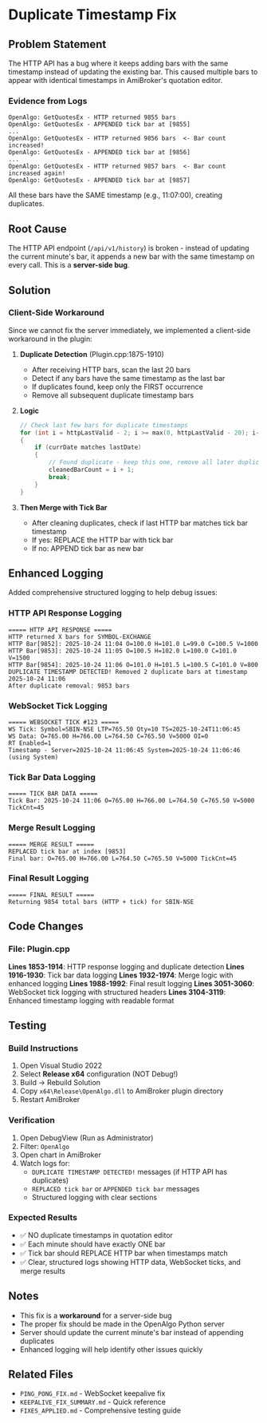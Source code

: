 # Duplicate Timestamp Fix

## Problem Statement

The HTTP API has a bug where it keeps adding bars with the same timestamp instead of updating the existing bar. This caused multiple bars to appear with identical timestamps in AmiBroker's quotation editor.

### Evidence from Logs

```
OpenAlgo: GetQuotesEx - HTTP returned 9855 bars
OpenAlgo: GetQuotesEx - APPENDED tick bar at [9855]
...
OpenAlgo: GetQuotesEx - HTTP returned 9856 bars  <- Bar count increased!
OpenAlgo: GetQuotesEx - APPENDED tick bar at [9856]
...
OpenAlgo: GetQuotesEx - HTTP returned 9857 bars  <- Bar count increased again!
OpenAlgo: GetQuotesEx - APPENDED tick bar at [9857]
```

All these bars have the SAME timestamp (e.g., 11:07:00), creating duplicates.

## Root Cause

The HTTP API endpoint (`/api/v1/history`) is broken - instead of updating the current minute's bar, it appends a new bar with the same timestamp on every call. This is a **server-side bug**.

## Solution

### Client-Side Workaround

Since we cannot fix the server immediately, we implemented a client-side workaround in the plugin:

1. **Duplicate Detection** (Plugin.cpp:1875-1910)
   - After receiving HTTP bars, scan the last 20 bars
   - Detect if any bars have the same timestamp as the last bar
   - If duplicates found, keep only the FIRST occurrence
   - Remove all subsequent duplicate timestamp bars

2. **Logic**
   ```cpp
   // Check last few bars for duplicate timestamps
   for (int i = httpLastValid - 2; i >= max(0, httpLastValid - 20); i--)
   {
       if (currDate matches lastDate)
       {
           // Found duplicate - keep this one, remove all later duplicates
           cleanedBarCount = i + 1;
           break;
       }
   }
   ```

3. **Then Merge with Tick Bar**
   - After cleaning duplicates, check if last HTTP bar matches tick bar timestamp
   - If yes: REPLACE the HTTP bar with tick bar
   - If no: APPEND tick bar as new bar

## Enhanced Logging

Added comprehensive structured logging to help debug issues:

### HTTP API Response Logging
```
===== HTTP API RESPONSE =====
HTTP returned X bars for SYMBOL-EXCHANGE
HTTP Bar[9852]: 2025-10-24 11:04 O=100.0 H=101.0 L=99.0 C=100.5 V=1000
HTTP Bar[9853]: 2025-10-24 11:05 O=100.5 H=102.0 L=100.0 C=101.0 V=1500
HTTP Bar[9854]: 2025-10-24 11:06 O=101.0 H=101.5 L=100.5 C=101.0 V=800
DUPLICATE TIMESTAMP DETECTED! Removed 2 duplicate bars at timestamp 2025-10-24 11:06
After duplicate removal: 9853 bars
```

### WebSocket Tick Logging
```
===== WEBSOCKET TICK #123 =====
WS Tick: Symbol=SBIN-NSE LTP=765.50 Qty=10 TS=2025-10-24T11:06:45
WS Data: O=765.00 H=766.00 L=764.50 C=765.50 V=5000 OI=0
RT Enabled=1
Timestamp - Server=2025-10-24 11:06:45 System=2025-10-24 11:06:46 (using System)
```

### Tick Bar Data Logging
```
===== TICK BAR DATA =====
Tick Bar: 2025-10-24 11:06 O=765.00 H=766.00 L=764.50 C=765.50 V=5000 TickCnt=45
```

### Merge Result Logging
```
===== MERGE RESULT =====
REPLACED tick bar at index [9853]
Final bar: O=765.00 H=766.00 L=764.50 C=765.50 V=5000 TickCnt=45
```

### Final Result Logging
```
===== FINAL RESULT =====
Returning 9854 total bars (HTTP + tick) for SBIN-NSE
```

## Code Changes

### File: Plugin.cpp

**Lines 1853-1914**: HTTP response logging and duplicate detection
**Lines 1916-1930**: Tick bar data logging
**Lines 1932-1974**: Merge logic with enhanced logging
**Lines 1988-1992**: Final result logging
**Lines 3051-3060**: WebSocket tick logging with structured headers
**Lines 3104-3119**: Enhanced timestamp logging with readable format

## Testing

### Build Instructions
1. Open Visual Studio 2022
2. Select **Release x64** configuration (NOT Debug!)
3. Build → Rebuild Solution
4. Copy `x64\Release\OpenAlgo.dll` to AmiBroker plugin directory
5. Restart AmiBroker

### Verification
1. Open DebugView (Run as Administrator)
2. Filter: `OpenAlgo`
3. Open chart in AmiBroker
4. Watch logs for:
   - `DUPLICATE TIMESTAMP DETECTED!` messages (if HTTP API has duplicates)
   - `REPLACED tick bar` or `APPENDED tick bar` messages
   - Structured logging with clear sections

### Expected Results
- ✅ NO duplicate timestamps in quotation editor
- ✅ Each minute should have exactly ONE bar
- ✅ Tick bar should REPLACE HTTP bar when timestamps match
- ✅ Clear, structured logs showing HTTP data, WebSocket ticks, and merge results

## Notes

- This fix is a **workaround** for a server-side bug
- The proper fix should be made in the OpenAlgo Python server
- Server should update the current minute's bar instead of appending duplicates
- Enhanced logging will help identify other issues quickly

## Related Files
- `PING_PONG_FIX.md` - WebSocket keepalive fix
- `KEEPALIVE_FIX_SUMMARY.md` - Quick reference
- `FIXES_APPLIED.md` - Comprehensive testing guide
